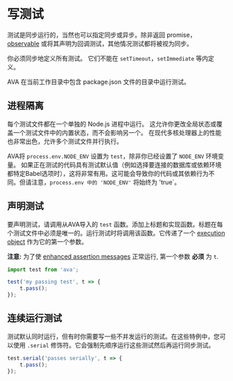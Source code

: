 # 写测试
测试是同步运行的，当然也可以指定同步或异步。除非返回 promise，[observable](https://github.com/zenparsing/zen-observable) 或将其声明为回调测试，其他情况测试都将被视为同步。

你必须同步地定义所有测试。 它们不能在 `setTimeout`，`setImmediate` 等内定义。

AVA 在当前工作目录中包含 package.json 文件的目录中运行测试。

## 进程隔离
每个测试文件都在一个单独的 Node.js 进程中运行。 这允许你更改全局状态或覆盖一个测试文件中的内置状态，而不会影响另一个。 在现代多核处理器上的性能也非常出色，允许多个测试文件并行执行。

AVA将 `process.env.NODE_ENV` 设置为 `test`，除非你已经设置了 `NODE_ENV` 环境变量。 如果正在测试的代码具有测试默认值（例如选择要连接的数据库或依赖环境都特定Babel选项时），这将非常有用。这可能会导致你的代码或其依赖行为不同。但请注意，`process.env 中的 'NODE_ENV'` 将始终为 'true`。

## 声明测试
要声明测试，请调用从AVA导入的 `test` 函数。添加上标题和实现函数。标题在每个测试文件中必须是唯一的。运行测试时将调用该函数。它传递了一个 [execution object](./02-execution-context.md) 作为它的第一个参数。

**注意:** 为了使 [enhanced assertion messages](./03-assertions.md#enhanced-assertion-messages) 正常运行, 第一个参数 **必须** 为 `t`.

```js
import test from 'ava';

test('my passing test', t => {
	t.pass();
});
```

## 连续运行测试
测试默认同时运行，但有时你需要写一些不并发运行的测试。在这些特例中，您可以使用 `.serial` 修饰符。它会强制先顺序运行这些测试然后再运行同步测试。

```js
test.serial('passes serially', t => {
	t.pass();
});
```
